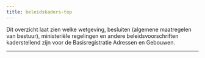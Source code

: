 ```yaml
---
title: beleidskaders-top
---
```


Dit overzicht laat zien welke wetgeving, besluiten (algemene maatregelen van bestuur), ministeriële regelingen en andere beleidsvoorschriften kaderstellend zijn voor de Basisregistratie Adressen en Gebouwen.

----
